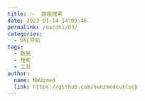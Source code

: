 ```yaml
---
title: 📉  数据搜索
date: 2023-01-14 14:03:46
permalink: /dacdh1/03/
categories: 
  - DAC导航
tags: 
  - 数据
  - 搜索
  - 工具
author: 
  name: NWUzmed
  link: https://github.com/nwuzmedoutlook
---
```


<ClientOnly>
  <Card :cardData="cardData0" :cardListSize=4 carTitlColor="#000" carHoverColor="#000" />
</ClientOnly>

<script>
export default {
  data() {
    return {
      cardData0: [
      {id: "0", cardSrc: "https://ourworldindata.org/", cardImgSrc: "https://api.xinac.net/icon/?url=https://ourworldindata.org/", cardName: "Our World in Data", cardContent: "3156 个图表，涵盖 297 个主题全部免费开放访问和开源",},
      {cardSrc: "https://data.stats.gov.cn/", cardImgSrc: "https://api.xinac.net/icon/?url=https://data.stats.gov.cn/", cardName: "国家数据", cardContent: "中华人民共和国国家统计局，包含了我国经济民生等多个方面的数据，并且在月度、季度、年度都有覆盖，较为全面。",},
      {cardSrc: "https://data.worldbank.org/", cardImgSrc: "https://api.xinac.net/icon/?url=https://data.worldbank.org/", cardName: "World Bank Open Data", cardContent: "免费开放获取全球发展数据",},
      {cardSrc: "https://www.dydata.io/", cardImgSrc: "https://api.xinac.net/icon/?url=https://www.dydata.io/", cardName: "镝数聚", cardContent: "权威数据 海量聚合",},
      {cardSrc: "http://www.nengyuanyan.com/", cardImgSrc: "https://api.xinac.net/icon/?url=http://www.nengyuanyan.com/", cardName: "能源大数据共享平台", cardContent: "对全球能源信息+全球地理信息资源的智能管理、智能分析、共享与应用",},
      {cardSrc: "https://www.mckinsey.com.cn/", cardImgSrc: "https://api.xinac.net/icon/?url=https://www.mckinsey.com.cn/", cardName: "McKinsey Greater", cardContent: "免费提供各行各业的数据分析、研究报告和市场调查",},
      {cardSrc: "https://www.bcg.com/en-cn", cardImgSrc: "https://api.xinac.net/icon/?url=https://www.bcg.com/en-cn", cardName: "BCG", cardContent: "免费提供各行业最新数据分析和行业报告，其中，擅长「汽车、医疗」等行业。",},
      {cardSrc: "https://www.bain.cn/", cardImgSrc: "https://api.xinac.net/icon/?url=https://www.bain.cn/", cardName: "贝恩公司", cardContent: "免费数据分析和行业报告，擅长「零售、消费品」行业。",},
      {cardSrc: "https://www.morganstanleychina.com/", cardImgSrc: "https://api.xinac.net/icon/?url=https://www.morganstanleychina.com/", cardName: "摩根士丹利中国", cardContent: "金融行业数据，主要涵盖「投资银行、证券、投资管理以及财富管理」。",},
      {cardSrc: "https://global.nielsen.com/zh/", cardImgSrc: "https://api.xinac.net/icon/?url=https://global.nielsen.com/zh/", cardName: "尼尔森", cardContent: "擅长「消费、零售、制造业」领域的市场调研和数据分析，并免费提供数据。",},
      {cardSrc: "https://www.iresearch.cn/", cardImgSrc: "https://api.xinac.net/icon/?url=https://www.iresearch.cn/", cardName: "艾瑞网", cardContent: "专注于「互联网」，包括丰富的产业数据、报告、专家观点、行业数据等。",},
      {cardSrc: "https://www.ceicdata.com/zh-hans", cardImgSrc: "https://api.xinac.net/icon/?url=https://www.ceicdata.com/zh-hans", cardName: "CEIC", cardContent: "精确查找GDP、CPI、进口、出口、外资直接投资、零售、销售以及国际利率等深度数据。",},
      {cardSrc: "https://data.newrank.cn/", cardImgSrc: "https://api.xinac.net/icon/?url=https://data.newrank.cn/", cardName: "新榜有数", cardContent: "提供「新媒体行业」的数据服务，比如抖音、小红书、B站、公众号、快手、微博、视频号、今日头条等主要媒体平台，功能非常全面、详细。",},
      {cardSrc: "https://www.feigua.cn/", cardImgSrc: "https://api.xinac.net/icon/?url=https://www.feigua.cn/", cardName: "飞瓜数据", cardContent: "「短视频领域」权威的数据分析平台，包括抖音、快手等主流短视频平台和淘宝直播。",},
      {cardSrc: "http://www.soshoo.com/index.do", cardImgSrc: "https://api.xinac.net/icon/?url=http://www.soshoo.com/index.do", cardName: "搜数网", cardContent: "汇集了中国资讯行自92年以来收集的44个行业所有统计和调查数据。",},
      {cardSrc: "http://www.tjcn.org/", cardImgSrc: "https://api.xinac.net/icon/?url=http://www.tjcn.org/", cardName: "中国统计信息网", cardContent: "汇集了全国各级政府各年度的国民经济和社会发展统计信息",},
      ],
    };
  },
};
</script>

